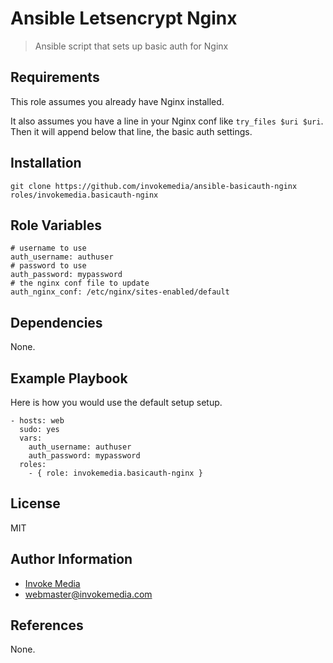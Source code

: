 Ansible Letsencrypt Nginx
=========================

> Ansible script that sets up basic auth for Nginx

Requirements
------------

This role assumes you already have Nginx installed.

It also assumes you have a line in your Nginx conf like `try_files $uri $uri`. Then it will append below that line, the basic auth settings.

Installation
------------

`git clone https://github.com/invokemedia/ansible-basicauth-nginx roles/invokemedia.basicauth-nginx`

Role Variables
--------------

```
# username to use
auth_username: authuser
# password to use
auth_password: mypassword
# the nginx conf file to update
auth_nginx_conf: /etc/nginx/sites-enabled/default
```

Dependencies
------------

None.

Example Playbook
-------------------------

Here is how you would use the default setup setup.

```
- hosts: web
  sudo: yes
  vars:
    auth_username: authuser
    auth_password: mypassword
  roles:
    - { role: invokemedia.basicauth-nginx }
```

License
-------

MIT

Author Information
------------------

* [Invoke Media](http://www.invokemedia.com/)
* <webmaster@invokemedia.com>

References
----------

None.
